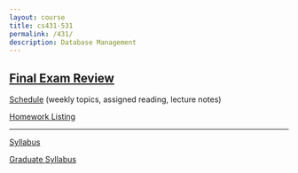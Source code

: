 ```yaml
---
layout: course
title: cs431-531
permalink: /431/
description: Database Management
---
```


## [Final Exam Review](/431/final-review/)

[Schedule](/431/schedule/) (weekly topics, assigned reading, lecture notes)

[Homework Listing](/431/hw/)

---

[Syllabus](/431/syllabus/)

[Graduate Syllabus](/431/syllabus-grad/)